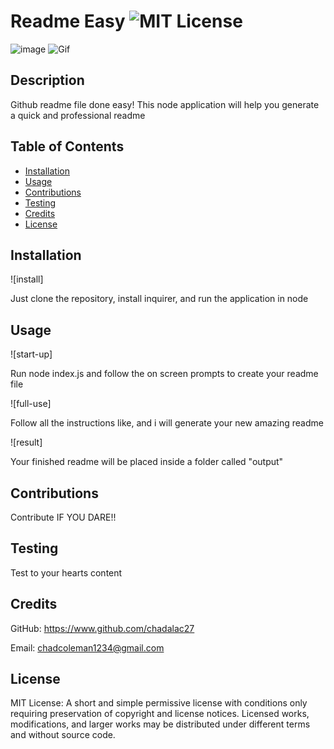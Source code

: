 # Readme Easy ![MIT License](https://img.shields.io/badge/License-MIT-Green)
![image](https://user-images.githubusercontent.com/12057073/97934944-fff55700-1d2b-11eb-94ba-7d07c0f863b7.png)
![Gif](https://user-images.githubusercontent.com/12057073/97936565-be1adf80-1d30-11eb-8496-5e363d8e447b.gif)

## Description

Github readme file done easy!  This node application will help you generate a quick and professional readme

## Table of Contents

* [Installation](#installation)
* [Usage](#usage)
* [Contributions](#contributions)
* [Testing](#testing)
* [Credits](#credits)
* [License](#license)

## Installation
![install]

Just clone the repository, install inquirer, and run the application in node

## Usage
![start-up]

Run node index.js and follow the on screen prompts to create your readme file

![full-use]

Follow all the instructions like, and i will generate your new amazing readme

![result]

Your finished readme will be placed inside a folder called "output"

## Contributions
Contribute IF YOU DARE!!

## Testing
Test to your hearts content

## Credits
GitHub: https://www.github.com/chadalac27

Email: chadcoleman1234@gmail.com
## License
MIT License: A short and simple permissive license with conditions only requiring preservation of copyright and license notices. Licensed works, modifications, and larger works may be distributed under different terms and without source code.
